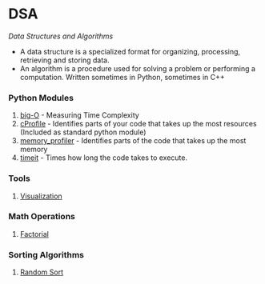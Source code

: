 # DSA
*Data Structures and Algorithms*

- A data structure is a specialized format for organizing, processing, retrieving and storing data.
- An algorithm is a procedure used for solving a problem or performing a computation.
Written sometimes in Python, sometimes in C++

### Python Modules
1. [big-O](https://pypi.org/project/big-O/) - Measuring Time Complexity
2. [cProfile](https://docs.python.org/3/library/profile.html) - Identifies parts of your code that takes up the most resources (Included as standard python module)
3. [memory_profiler](https://pypi.org/project/memory-profiler/) - Identifies parts of the code that takes up the most memory
4. [timeit](https://docs.python.org/3/library/timeit.html#timeit.timeit) - Times how long the code takes to execute.

### Tools
1. [Visualization](https://visualgo.net/en)

### Math Operations
1. [Factorial](https://github.com/anzonathan/DSA/blob/main/Factorials.ipynb)

### Sorting Algorithms
1. [Random Sort]()
